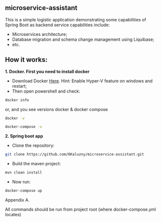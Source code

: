 ## microservice-assistant

This is a simple logistic application demonstrating some capabilities of Spring Boot as backend service capabilities include:
* Microservices architecture;
* Database migration and schema change management using Liquibase;
* etc.

## How it works:
**1. Docker. First you need to install docker**
* Download Docker [Here](https://docs.docker.com/docker-for-windows/install/). Hint: Enable Hyper-V feature on windows and restart;
* Then open powershell and check:
```bash
docker info
```
or, and you see versions docker & docker compose
```bash
docker -v
```
```bash
docker-compose -v
```

**2. Spring boot app**
* Clone the repository:
```bash
git clone https://github.com/OKaluzny/microservice-assistant.git
```
* Build the maven project:
```bash
mvn clean install
```
* Now run:
```bash
docker-compose up
```

Appendix A.

All commands should be run from project root (where docker-compose.yml locates)